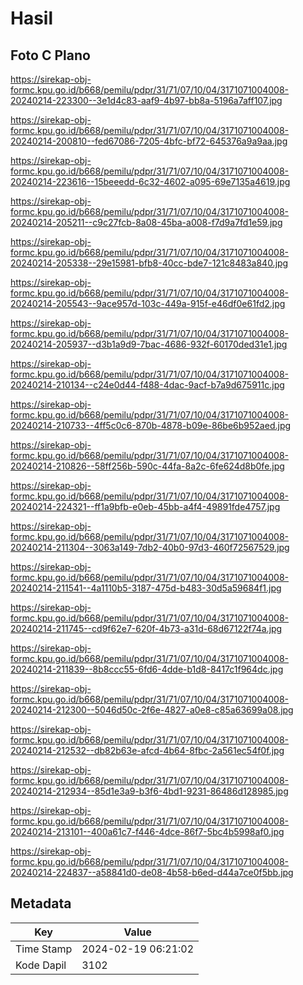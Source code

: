 # Hasil

## Foto C Plano

https://sirekap-obj-formc.kpu.go.id/b668/pemilu/pdpr/31/71/07/10/04/3171071004008-20240214-223300--3e1d4c83-aaf9-4b97-bb8a-5196a7aff107.jpg

https://sirekap-obj-formc.kpu.go.id/b668/pemilu/pdpr/31/71/07/10/04/3171071004008-20240214-200810--fed67086-7205-4bfc-bf72-645376a9a9aa.jpg

https://sirekap-obj-formc.kpu.go.id/b668/pemilu/pdpr/31/71/07/10/04/3171071004008-20240214-223616--15beeedd-6c32-4602-a095-69e7135a4619.jpg

https://sirekap-obj-formc.kpu.go.id/b668/pemilu/pdpr/31/71/07/10/04/3171071004008-20240214-205211--c9c27fcb-8a08-45ba-a008-f7d9a7fd1e59.jpg

https://sirekap-obj-formc.kpu.go.id/b668/pemilu/pdpr/31/71/07/10/04/3171071004008-20240214-205338--29e15981-bfb8-40cc-bde7-121c8483a840.jpg

https://sirekap-obj-formc.kpu.go.id/b668/pemilu/pdpr/31/71/07/10/04/3171071004008-20240214-205543--9ace957d-103c-449a-915f-e46df0e61fd2.jpg

https://sirekap-obj-formc.kpu.go.id/b668/pemilu/pdpr/31/71/07/10/04/3171071004008-20240214-205937--d3b1a9d9-7bac-4686-932f-60170ded31e1.jpg

https://sirekap-obj-formc.kpu.go.id/b668/pemilu/pdpr/31/71/07/10/04/3171071004008-20240214-210134--c24e0d44-f488-4dac-9acf-b7a9d675911c.jpg

https://sirekap-obj-formc.kpu.go.id/b668/pemilu/pdpr/31/71/07/10/04/3171071004008-20240214-210733--4ff5c0c6-870b-4878-b09e-86be6b952aed.jpg

https://sirekap-obj-formc.kpu.go.id/b668/pemilu/pdpr/31/71/07/10/04/3171071004008-20240214-210826--58ff256b-590c-44fa-8a2c-6fe624d8b0fe.jpg

https://sirekap-obj-formc.kpu.go.id/b668/pemilu/pdpr/31/71/07/10/04/3171071004008-20240214-224321--ff1a9bfb-e0eb-45bb-a4f4-49891fde4757.jpg

https://sirekap-obj-formc.kpu.go.id/b668/pemilu/pdpr/31/71/07/10/04/3171071004008-20240214-211304--3063a149-7db2-40b0-97d3-460f72567529.jpg

https://sirekap-obj-formc.kpu.go.id/b668/pemilu/pdpr/31/71/07/10/04/3171071004008-20240214-211541--4a1110b5-3187-475d-b483-30d5a59684f1.jpg

https://sirekap-obj-formc.kpu.go.id/b668/pemilu/pdpr/31/71/07/10/04/3171071004008-20240214-211745--cd9f62e7-620f-4b73-a31d-68d67122f74a.jpg

https://sirekap-obj-formc.kpu.go.id/b668/pemilu/pdpr/31/71/07/10/04/3171071004008-20240214-211839--8b8ccc55-6fd6-4dde-b1d8-8417c1f964dc.jpg

https://sirekap-obj-formc.kpu.go.id/b668/pemilu/pdpr/31/71/07/10/04/3171071004008-20240214-212300--5046d50c-2f6e-4827-a0e8-c85a63699a08.jpg

https://sirekap-obj-formc.kpu.go.id/b668/pemilu/pdpr/31/71/07/10/04/3171071004008-20240214-212532--db82b63e-afcd-4b64-8fbc-2a561ec54f0f.jpg

https://sirekap-obj-formc.kpu.go.id/b668/pemilu/pdpr/31/71/07/10/04/3171071004008-20240214-212934--85d1e3a9-b3f6-4bd1-9231-86486d128985.jpg

https://sirekap-obj-formc.kpu.go.id/b668/pemilu/pdpr/31/71/07/10/04/3171071004008-20240214-213101--400a61c7-f446-4dce-86f7-5bc4b5998af0.jpg

https://sirekap-obj-formc.kpu.go.id/b668/pemilu/pdpr/31/71/07/10/04/3171071004008-20240214-224837--a58841d0-de08-4b58-b6ed-d44a7ce0f5bb.jpg


## Metadata

| Key        | Value               |
| ---------- | ------------------- |
| Time Stamp | 2024-02-19 06:21:02 |
| Kode Dapil | 3102                |



